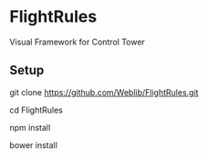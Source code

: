 FlightRules
===========

Visual Framework for Control Tower


Setup
----------

git clone https://github.com/Weblib/FlightRules.git

cd FlightRules

npm install

bower install
